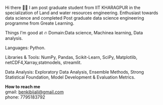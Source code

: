 Hi there 👋🏻 I am post graduate student from IIT KHARAGPUR in the specialization of Land and water resources engineering. Enthusiast towards data science and completed Post graduate data science engineering programme from Greate Learning.

Things I'm good at 🔥 Domain:Data science, Machinea learning, Data analysis.

Languages: Python.

Libraries & Tools: NumPy, Pandas, Scikit-Learn, SciPy, Matplotlib, netCDF4,Xarray,statmodels, streamlit.

Data Analysis: Exploratory Data Analysis, Ensemble Methods, Strong Statistical Foundation, Model Development & Evaluation Metrics.

**How to reach me**<br> 
gmail: benkibijali@gmail.com<br>
phone: 7795183792<br>
